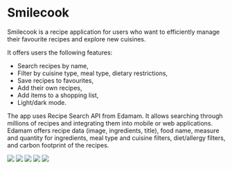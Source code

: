 ﻿# Smilecook

Smilecook is a recipe application for users who want to efficiently manage their favourite recipes and explore new cuisines. 

It offers users the following features:
- Search recipes by name,
- Filter by cuisine type, meal type, dietary restrictions,
- Save recipes to favourites,
- Add their own recipes,
- Add items to a shopping list,
- Light/dark mode.

The app uses Recipe Search API from Edamam. It allows searching through millions of recipes and 
integrating them into mobile or web applications. Edamam offers recipe data 
(image, ingredients, title), food name, measure and quantity for ingredients, meal type and cuisine 
filters, diet/allergy filters, and carbon footprint of the recipes.


<img src="/images/search.png">

<img src="/images/recipe-detail.png">

<img src="/images/shopping-list.png">

<img src="/images/favourites.png">

<img src="/images/dark-mode.png">